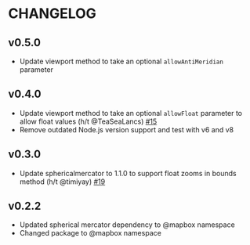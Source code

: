 # CHANGELOG

## v0.5.0

* Update viewport method to take an optional `allowAntiMeridian` parameter

## v0.4.0

* Update viewport method to take an optional `allowFloat` parameter to allow float values (h/t @TeaSeaLancs) [#15](https://github.com/mapbox/geo-viewport/pull/15)
* Remove outdated Node.js version support and test with v6 and v8

## v0.3.0

* Update sphericalmercator to 1.1.0 to support float zooms in bounds method (h/t @timiyay) [#19](https://github.com/mapbox/geo-viewport/pull/19)

## v0.2.2

* Updated spherical mercator dependency to @mapbox namespace
* Changed package to @mapbox namespace
